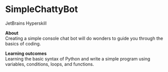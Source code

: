 # SimpleChattyBot

JetBrains Hyperskill

**About**<br>
Creating a simple console chat bot will do wonders to guide you through the basics of coding.

**Learning outcomes**<br>
Learning the basic syntax of Python and write a simple program using variables, conditions, loops, and functions.
